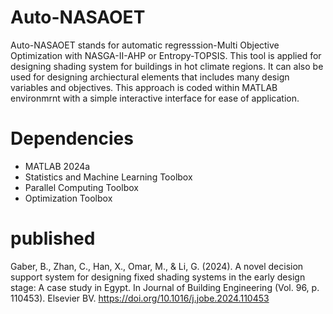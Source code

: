 # Auto-NASAOET
Auto-NASAOET stands for automatic regresssion-Multi Objective Optimization with NASGA-II-AHP or Entropy-TOPSIS. This tool is applied for designing shading system for buildings in hot climate regions. It can also be used for designing archiectural elements that includes many design variables and objectives. This approach is coded within MATLAB environmrnt with a simple interactive interface for ease of application.

# Dependencies 
* MATLAB 2024a
* Statistics and Machine Learning Toolbox
* Parallel Computing Toolbox
* Optimization Toolbox

# published 
Gaber, B., Zhan, C., Han, X., Omar, M., & Li, G. (2024). A novel decision support system for designing fixed shading systems in the early design stage: A case study in Egypt. In Journal of Building Engineering (Vol. 96, p. 110453). Elsevier BV. https://doi.org/10.1016/j.jobe.2024.110453

